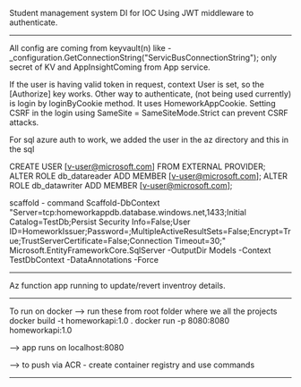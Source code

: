 Student management system
DI for IOC
Using JWT middleware to authenticate.


----
All config are coming from keyvault(n)
like - _configuration.GetConnectionString("ServicBusConnectionString");
only secret of KV and AppInsightComing from App service.

If the user is having valid token in request, context User is set, so the [Authorize] key works.
Other way to authenticate, (not being used currently) is login by loginByCookie method. It uses HomeworkAppCookie.
Setting CSRF in the login using SameSite = SameSiteMode.Strict can prevent CSRF attacks.


For sql azure auth to work, we added the user in the az directory and this in the sql

CREATE USER [v-user@microsoft.com] FROM EXTERNAL PROVIDER;
ALTER ROLE db_datareader ADD MEMBER [v-user@microsoft.com];
ALTER ROLE db_datawriter ADD MEMBER [v-user@microsoft.com];


scaffold - command
Scaffold-DbContext "Server=tcp:homeworkappdb.database.windows.net,1433;Initial Catalog=TestDb;Persist Security Info=False;User ID=HomeworkIssuer;Password=;MultipleActiveResultSets=False;Encrypt=True;TrustServerCertificate=False;Connection Timeout=30;" Microsoft.EntityFrameworkCore.SqlServer -OutputDir Models -Context TestDbContext -DataAnnotations -Force

---------------

Az function app running to update/revert inventroy details.

---------------

To run on docker
--> run these from root folder where we all the projects
docker build -t homeworkapi:1.0 .
docker run -p 8080:8080 homeworkapi:1.0

--> app runs on localhost:8080

--> to push via ACR - create container registry and use commands

-----------------